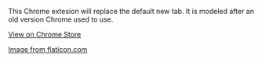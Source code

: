 This Chrome extesion will replace the default new tab.  It is modeled after an old version Chrome used to use.

[View on Chrome Store](https://chrome.google.com/webstore/detail/better-new-tab/jmhdkoepjdogkklbdildaallfnipblod)

[Image from flaticon.com](https://www.flaticon.com/free-icon/browser_5045810?term=site&page=1&position=3&page=1&position=3&related_id=5045810&origin=search#)